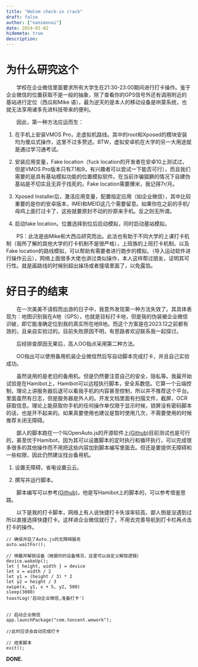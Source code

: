 ```yaml
---
title: "WeCom check-in crack"
draft: false
author: ["nanimonai"]
date: 2024-01-02
hidemeta: true
description:
---
```


# 为什么研究这个
&emsp;&emsp;学校在企业微信里面要求所有大学生在21:30-23:00期间进行打卡操作。鉴于企业微信的位置获取不是一般的抽象，除了查看你的GPS信号外还有调用附近的基站进行定位（西瓜和Mike 语），最为逆天的是本人的移动设备是哄蒙系统，也就无法享用诸多先进科技带来的便利。

&emsp;&emsp;因此，第一种方法应运而生：  

1. 在手机上安装VMOS Pro，走虚拟机路线。其中的root和Xposed的模块安装均为傻瓜式操作，这里不过多赘述。BTW，虚拟安卓机在大学的另一大用途就是通过学习通考试。  

2. 安装应用变量，Fake location（fuck location的开发者在安卓10上测试过，但是VMOS Pro版本只有7.1和9，有兴趣者可以尝试一下能否可行），而且我们需要的是具有基站模拟功能的位置模拟软件。在当前诈骗猖獗的情况下自建伪基站是不切实且无异于找死的。Fake location需要爆米，我记得7r/月。  

3. Xposed Installer后，激活应用变量，配置指定应用（如企业微信），其中比较重要的是你的安卓版本，IMEI和MEID这几个需要留意。如果你在之前的手机/母鸡上面打过卡了，这些就要原封不动的抄原来手机。反之则无所谓。  

4. 启动fake location。位置选择到位后启动模拟，同时启动基站模拟。

&emsp;&emsp;PS：此法是由Mike和大西瓜研究而出。此法也有助于不同大学的上课打卡机制（我所了解的其他大学的打卡机制不是很严格），上班族的上班打卡机制。以及Fake location的路线模拟，可以帮助有需要者进行跑步的模拟。（导入运动软件进行操作云云），网络上面很多大佬也讲过类似操作，本人这样帮过朋友，证明其可行性。就是画路线的时候别超出操场或者撞墙里面了，以免露馅。

# 好日子的结束

&emsp;&emsp;在一次美美不请假而出游的日子中，我意外发现第一种方法失效了。其具体表现为：地图识别我在A地（GPS），也就是目标打卡地，但是我的伪装被企业微信识破，即它能准确定位到我的真实所在地B地。而这个方案是在2023.12之前都有效的，且亲自实验过的。目前失败原因不明，有思路者欢迎联系我一起探讨。
      
&emsp;&emsp;后经排查原因无果后，高人OO指点采用第二种方法。

&emsp;&emsp;OO指出可以使用备用机装企业微信然后写自动脚本完成打卡，并且自己实验成功。  
  
    
&emsp;&emsp;虽然说用的是老旧的备用机。但是仍然要注意自己的安全，隐私等。我最开始试验是在Hamibot上，Hamibot可以远程执行脚本，安全系数低。它算一个云端控制，理论上讲服务器后退可以看我手机的内容甚至控制，所以并不推荐这个平台。里面虽然有日志，但是服务器是外人的。开发文档里面有扫描文件，截屏，OCR获取信息。理论上能获取你手机的任何操作单仅限于显示时候，锁屏没有密码脚本的话，也是开不起来的。如果真要使用也建议是暂时使用几次，不需要使用的时候推荐关闭无障碍。    
  
  
&emsp;&emsp;鄙人的脚本跑在一个叫OpenAuto.js的开源软件上[(Github)](https://github.com/openautojs/openautojs)目前测试也是可行的，甚至优于Hamibot，因为其可以设置脚本的定时执行和循环执行，可以完成很多很多的其他操作而不用把这些内容加到脚本编写里面去。但还是要提供无障碍和一些权限，因此仍然建议找台备用机。    

1. 设置无障碍，省电设置云云。    
  
  
2. 撰写并运行脚本。 

&emsp;&emsp;脚本编写可以参考[(Github)](https://github.com/hlsky1988/WeChatCheckingIn)，他是写Hamibot上的脚本的，可以参考借鉴思路。   
  
  
&emsp;&emsp;以下是我的打卡脚本，网络上有人说快捷打卡失误率较高，鄙人倒是没遇到过所以直接选择快捷打卡。这样进企业微信就行了，不用去完善导航到打卡栏再点击打卡的操作。
  
  
```
// 确保开启了Auto.js的无障碍服务
auto.waitFor();

// 唤醒并解锁设备（根据你的设备情况，这里可以自定义解锁逻辑）
device.wakeUp();
let { height, width } = device
let x = width / 2
let y1 = (height / 3) * 2
let y2 = height / 3
swipe(x, y1, x + 5, y2, 500)
sleep(3000)
toastLog('启动企业微信,准备打卡')


// 启动企业微信
app.launchPackage("com.tencent.wework");

//此时应该会自动完成打卡

// 结束脚本
exit();
```

**DONE.**

